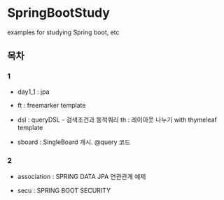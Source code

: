 # SpringBootStudy
examples for studying Spring boot, etc

## 목차

### 1
- day1_1 : jpa
- ft : freemarker template

- dsl : queryDSL - 검색조건과 동적쿼리
  th : 레이아웃 나누기 with thymeleaf template

- sboard : SingleBoard 개시. @query 코드

### 2
- association : SPRING DATA JPA 연관관계 예제

- secu : SPRING BOOT SECURITY